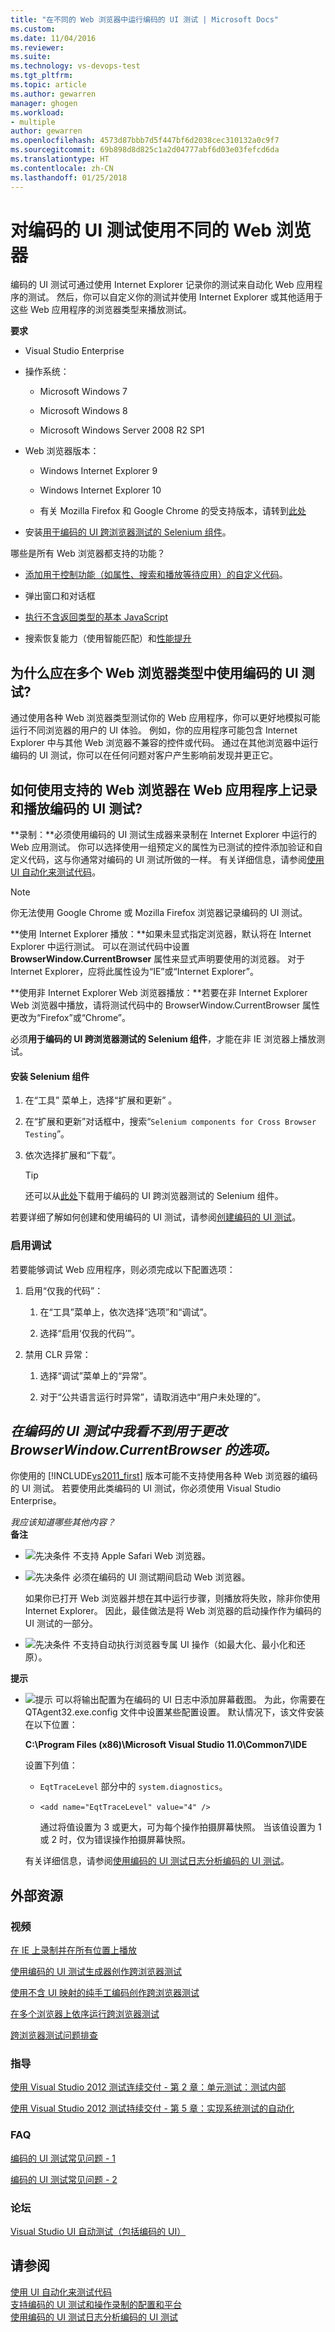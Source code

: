 ```yaml
---
title: "在不同的 Web 浏览器中运行编码的 UI 测试 | Microsoft Docs"
ms.custom: 
ms.date: 11/04/2016
ms.reviewer: 
ms.suite: 
ms.technology: vs-devops-test
ms.tgt_pltfrm: 
ms.topic: article
ms.author: gewarren
manager: ghogen
ms.workload:
- multiple
author: gewarren
ms.openlocfilehash: 4573d87bbb7d5f447bf6d2038cec310132a0c9f7
ms.sourcegitcommit: 69b898d8d825c1a2d04777abf6d03e03fefcd6da
ms.translationtype: HT
ms.contentlocale: zh-CN
ms.lasthandoff: 01/25/2018
---
```

# <a name="using-different-web-browsers-with-coded-ui-tests"></a>对编码的 UI 测试使用不同的 Web 浏览器
编码的 UI 测试可通过使用 Internet Explorer 记录你的测试来自动化 Web 应用程序的测试。 然后，你可以自定义你的测试并使用 Internet Explorer 或其他适用于这些 Web 应用程序的浏览器类型来播放测试。  
  
 **要求**  
  
-   Visual Studio Enterprise  
  
-   操作系统：  
  
    -   Microsoft Windows 7  
  
    -   Microsoft Windows 8  
  
    -   Microsoft Windows Server 2008 R2 SP1  
  
-   Web 浏览器版本：  
  
    -   Windows Internet Explorer 9  
  
    -   Windows Internet Explorer 10  
  
    -   有关 Mozilla Firefox 和 Google Chrome 的受支持版本，请转到[此处](http://visualstudiogallery.msdn.microsoft.com/11cfc881-f8c9-4f96-b303-a2780156628d/)  
  
-   安装[用于编码的 UI 跨浏览器测试的 Selenium 组件](http://visualstudiogallery.msdn.microsoft.com/11cfc881-f8c9-4f96-b303-a2780156628d/)。  
  
 哪些是所有 Web 浏览器都支持的功能？  
  
-   [添加用于控制功能（如属性、搜索和播放等待应用）的自定义代码](http://blogs.msdn.com/b/visualstudioalm/archive/2012/12/10/coded-ui-test-configuring-search-properties-while-recording-on-internet-explorer.aspx)。  
  
-   弹出窗口和对话框  
  
-   [执行不含返回类型的基本 JavaScript](http://blogs.msdn.com/b/visualstudioalm/archive/2013/01/18/introducing-jscript-execution-on-internetexplorer-and-crossbrowser-in-coded-ui-test.aspx)  
  
-   搜索恢复能力（使用智能匹配）和[性能提升](http://blogs.msdn.com/b/visualstudioalm/archive/2012/02/01/guidelines-on-improving-performance-of-coded-ui-test-playback.aspx)  
  
## <a name="why-should-i-use-coded-ui-tests-across-multiple-web-browser-types"></a>为什么应在多个 Web 浏览器类型中使用编码的 UI 测试?  
 通过使用各种 Web 浏览器类型测试你的 Web 应用程序，你可以更好地模拟可能运行不同浏览器的用户的 UI 体验。 例如，你的应用程序可能包含 Internet Explorer 中与其他 Web 浏览器不兼容的控件或代码。 通过在其他浏览器中运行编码的 UI 测试，你可以在任何问题对客户产生影响前发现并更正它。  
  
## <a name="how-do-i-record-and-play-back-coded-ui-tests-on-web-applications-using-the-supported-web-browsers"></a>如何使用支持的 Web 浏览器在 Web 应用程序上记录和播放编码的 UI 测试?  
 **录制：**必须使用编码的 UI 测试生成器来录制在 Internet Explorer 中运行的 Web 应用测试。 你可以选择使用一组预定义的属性为已测试的控件添加验证和自定义代码，这与你通常对编码的 UI 测试所做的一样。 有关详细信息，请参阅[使用 UI 自动化来测试代码](../test/use-ui-automation-to-test-your-code.md)。  
  
> [!NOTE]
>  你无法使用 Google Chrome 或 Mozilla Firefox 浏览器记录编码的 UI 测试。  
  
 **使用 Internet Explorer 播放：**如果未显式指定浏览器，默认将在 Internet Explorer 中运行测试。 可以在测试代码中设置 **BrowserWindow.CurrentBrowser** 属性来显式声明要使用的浏览器。 对于 Internet Explorer，应将此属性设为“IE”或“Internet Explorer”。  
  
 **使用非 Internet Explorer Web 浏览器播放：**若要在非 Internet Explorer Web 浏览器中播放，请将测试代码中的 BrowserWindow.CurrentBrowser 属性更改为“Firefox”或“Chrome”。  
  
 必须**用于编码的 UI 跨浏览器测试的 Selenium 组件**，才能在非 IE 浏览器上播放测试。  
  
#### <a name="installing-selenium-components"></a>安装 Selenium 组件  
  
1.  在“工具”  菜单上，选择“扩展和更新” 。  
  
2.  在“扩展和更新”对话框中，搜索“`Selenium components for Cross Browser Testing`”。  
  
3.  依次选择扩展和“下载”。  
  
    > [!TIP]
    >  还可以从[此处](http://visualstudiogallery.msdn.microsoft.com/11cfc881-f8c9-4f96-b303-a2780156628d/)下载用于编码的 UI 跨浏览器测试的 Selenium 组件。  
  
 若要详细了解如何创建和使用编码的 UI 测试，请参阅[创建编码的 UI 测试](../test/use-ui-automation-to-test-your-code.md)。  
  
### <a name="enable-debugging"></a>启用调试  
 若要能够调试 Web 应用程序，则必须完成以下配置选项：  
  
1.  启用“仅我的代码”：  
  
    1.  在“工具”菜单上，依次选择“选项”和“调试”。  
  
    2.  选择“启用‘仅我的代码’”。  
  
2.  禁用 CLR 异常：  
  
    1.  选择“调试”菜单上的“异常”。  
  
    2.  对于“公共语言运行时异常”，请取消选中“用户未处理的”。  
  
##  <a name="generate"></a>*在编码的 UI 测试中我看不到用于更改 BrowserWindow.CurrentBrowser 的选项。*  
 你使用的 [!INCLUDE[vs2011_first](../test/includes/vs2011_first_md.md)] 版本可能不支持使用各种 Web 浏览器的编码的 UI 测试。 若要使用此类编码的 UI 测试，你必须使用 Visual Studio Enterprise。  
  
 *我应该知道哪些其他内容？*  
 **备注**  
  
-   ![先决条件](../test/media/prereq.png "Prereq") 不支持 Apple Safari Web 浏览器。  
  
-   ![先决条件](../test/media/prereq.png "Prereq") 必须在编码的 UI 测试期间启动 Web 浏览器。  
  
     如果你已打开 Web 浏览器并想在其中运行步骤，则播放将失败，除非你使用 Internet Explorer。 因此，最佳做法是将 Web 浏览器的启动操作作为编码的 UI 测试的一部分。  
  
-   ![先决条件](../test/media/prereq.png "Prereq") 不支持自动执行浏览器专属 UI 操作（如最大化、最小化和还原）。  
  
 **提示**  
  
-   ![提示](../test/media/tip.png "Tip") 可以将输出配置为在编码的 UI 日志中添加屏幕截图。 为此，你需要在 QTAgent32.exe.config 文件中设置某些配置设置。 默认情况下，该文件安装在以下位置：  
  
     **C:\Program Files (x86)\Microsoft Visual Studio 11.0\Common7\IDE**  
  
     设置下列值：  
  
    -   `EqtTraceLevel` 部分中的 `system.diagnostics`。  
  
    -   `<add name="EqtTraceLevel" value="4" />`  
  
         通过将值设置为 3 或更大，可为每个操作拍摄屏幕快照。 当该值设置为 1 或 2 时，仅为错误操作拍摄屏幕快照。  
  
     有关详细信息，请参阅[使用编码的 UI 测试日志分析编码的 UI 测试](../test/analyzing-coded-ui-tests-using-coded-ui-test-logs.md)。  
  
## <a name="external-resources"></a>外部资源  
  
### <a name="videos"></a>视频  
 [在 IE 上录制并在所有位置上播放](https://skydrive.live.com/redir?resid=AE5CD7309CCCC43C!183&authkey=!ANqaLtCZbtJrImU)  
  
 [使用编码的 UI 测试生成器创作跨浏览器测试](https://skydrive.live.com/redir?resid=AE5CD7309CCCC43C!184&authkey=!AKG8CSow_qmeTq8)  
  
 [使用不含 UI 映射的纯手工编码创作跨浏览器测试](https://skydrive.live.com/redir?resid=AE5CD7309CCCC43C!186&authkey=!AJaEvxJnsefyAT4)  
  
 [在多个浏览器上依序运行跨浏览器测试](https://skydrive.live.com/redir?resid=AE5CD7309CCCC43C!187&authkey=!ADI8eCQkxHnpOR8)  
  
 [跨浏览器测试问题排查](https://skydrive.live.com/redir?resid=AE5CD7309CCCC43C!182&authkey=!AEpS48i295B49FI)  
  
### <a name="guidance"></a>指导  
 [使用 Visual Studio 2012 测试连续交付 - 第 2 章：单元测试：测试内部](http://go.microsoft.com/fwlink/?LinkID=255188)  
  
 [使用 Visual Studio 2012 测试持续交付 - 第 5 章：实现系统测试的自动化](http://go.microsoft.com/fwlink/?LinkID=255196)  
  
### <a name="faq"></a>FAQ  
 [编码的 UI 测试常见问题 - 1](http://go.microsoft.com/fwlink/?LinkID=230576)  
  
 [编码的 UI 测试常见问题 - 2](http://go.microsoft.com/fwlink/?LinkID=230578)  
  
### <a name="forum"></a>论坛  
 [Visual Studio UI 自动测试（包括编码的 UI）](http://go.microsoft.com/fwlink/?LinkID=224497)  
  
## <a name="see-also"></a>请参阅  
 [使用 UI 自动化来测试代码](../test/use-ui-automation-to-test-your-code.md)   
 [支持编码的 UI 测试和操作录制的配置和平台](../test/supported-configurations-and-platforms-for-coded-ui-tests-and-action-recordings.md)   
 [使用编码的 UI 测试日志分析编码的 UI 测试](../test/analyzing-coded-ui-tests-using-coded-ui-test-logs.md)
